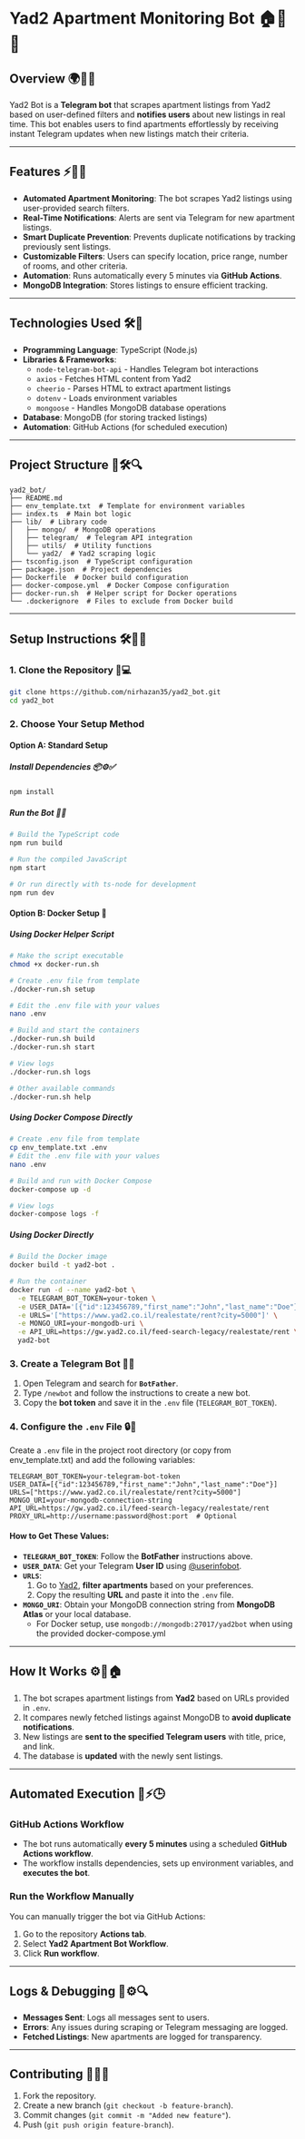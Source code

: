 # Yad2 Apartment Monitoring Bot 🏠📢🤖

## Overview 🌍💬🔎

Yad2 Bot is a **Telegram bot** that scrapes apartment listings from Yad2 based on user-defined filters and **notifies users** about new listings in real time. This bot enables users to find apartments effortlessly by receiving instant Telegram updates when new listings match their criteria.

---

## Features ⚡🏡📲

- **Automated Apartment Monitoring**: The bot scrapes Yad2 listings using user-provided search filters.
- **Real-Time Notifications**: Alerts are sent via Telegram for new apartment listings.
- **Smart Duplicate Prevention**: Prevents duplicate notifications by tracking previously sent listings.
- **Customizable Filters**: Users can specify location, price range, number of rooms, and other criteria.
- **Automation**: Runs automatically every 5 minutes via **GitHub Actions**.
- **MongoDB Integration**: Stores listings to ensure efficient tracking.

---

## Technologies Used 🛠️📌

- **Programming Language**: TypeScript (Node.js)
- **Libraries & Frameworks**:
  - `node-telegram-bot-api` - Handles Telegram bot interactions
  - `axios` - Fetches HTML content from Yad2
  - `cheerio` - Parses HTML to extract apartment listings
  - `dotenv` - Loads environment variables
  - `mongoose` - Handles MongoDB database operations
- **Database**: MongoDB (for storing tracked listings)
- **Automation**: GitHub Actions (for scheduled execution)

---

## Project Structure 📂🛠️🔍

```
yad2_bot/
├── README.md
├── env_template.txt  # Template for environment variables
├── index.ts  # Main bot logic
├── lib/  # Library code
│   ├── mongo/  # MongoDB operations
│   ├── telegram/  # Telegram API integration
│   ├── utils/  # Utility functions
│   └── yad2/  # Yad2 scraping logic
├── tsconfig.json  # TypeScript configuration
├── package.json  # Project dependencies
├── Dockerfile  # Docker build configuration
├── docker-compose.yml  # Docker Compose configuration
├── docker-run.sh  # Helper script for Docker operations
└── .dockerignore  # Files to exclude from Docker build
```

---

## Setup Instructions 🛠️📌💡

### 1. Clone the Repository 🔽💻

```sh
git clone https://github.com/nirhazan35/yad2_bot.git
cd yad2_bot
```

### 2. Choose Your Setup Method

#### Option A: Standard Setup

##### Install Dependencies 📦⚙️✅

```sh
npm install
```

##### Run the Bot 🚀📢

```sh
# Build the TypeScript code
npm run build

# Run the compiled JavaScript
npm start

# Or run directly with ts-node for development
npm run dev
```

#### Option B: Docker Setup 🐳

##### Using Docker Helper Script

```sh
# Make the script executable
chmod +x docker-run.sh

# Create .env file from template
./docker-run.sh setup

# Edit the .env file with your values
nano .env

# Build and start the containers
./docker-run.sh build
./docker-run.sh start

# View logs
./docker-run.sh logs

# Other available commands
./docker-run.sh help
```

##### Using Docker Compose Directly

```sh
# Create .env file from template
cp env_template.txt .env
# Edit the .env file with your values
nano .env

# Build and run with Docker Compose
docker-compose up -d

# View logs
docker-compose logs -f
```

##### Using Docker Directly

```sh
# Build the Docker image
docker build -t yad2-bot .

# Run the container
docker run -d --name yad2-bot \
  -e TELEGRAM_BOT_TOKEN=your-token \
  -e USER_DATA='[{"id":123456789,"first_name":"John","last_name":"Doe"}]' \
  -e URLS='["https://www.yad2.co.il/realestate/rent?city=5000"]' \
  -e MONGO_URI=your-mongodb-uri \
  -e API_URL=https://gw.yad2.co.il/feed-search-legacy/realestate/rent \
  yad2-bot
```

### 3. Create a Telegram Bot 🤖🔑

1. Open Telegram and search for **`BotFather`**.
2. Type `/newbot` and follow the instructions to create a new bot.
3. Copy the **bot token** and save it in the `.env` file (`TELEGRAM_BOT_TOKEN`).

### 4. Configure the `.env` File 🔒📝

Create a `.env` file in the project root directory (or copy from env_template.txt) and add the following variables:

```env
TELEGRAM_BOT_TOKEN=your-telegram-bot-token
USER_DATA=[{"id":123456789,"first_name":"John","last_name":"Doe"}]
URLS=["https://www.yad2.co.il/realestate/rent?city=5000"]
MONGO_URI=your-mongodb-connection-string
API_URL=https://gw.yad2.co.il/feed-search-legacy/realestate/rent
PROXY_URL=http://username:password@host:port  # Optional
```

#### **How to Get These Values:**

- **`TELEGRAM_BOT_TOKEN`**: Follow the **BotFather** instructions above.
- **`USER_DATA`**: Get your Telegram **User ID** using [@userinfobot](https://t.me/userinfobot).
- **`URLS`**:
  1. Go to [Yad2](https://www.yad2.co.il/), **filter apartments** based on your preferences.
  2. Copy the resulting **URL** and paste it into the `.env` file.
- **`MONGO_URI`**: Obtain your MongoDB connection string from **MongoDB Atlas** or your local database.
  - For Docker setup, use `mongodb://mongodb:27017/yad2bot` when using the provided docker-compose.yml

---

## How It Works ⚙️📡🏠

1. The bot scrapes apartment listings from **Yad2** based on URLs provided in `.env`.
2. It compares newly fetched listings against MongoDB to **avoid duplicate notifications**.
3. New listings are **sent to the specified Telegram users** with title, price, and link.
4. The database is **updated** with the newly sent listings.

---

## Automated Execution 🤖⚡🕒

### **GitHub Actions Workflow**

- The bot runs automatically **every 5 minutes** using a scheduled **GitHub Actions workflow**.
- The workflow installs dependencies, sets up environment variables, and **executes the bot**.

### **Run the Workflow Manually**

You can manually trigger the bot via GitHub Actions:

1. Go to the repository **Actions tab**.
2. Select **Yad2 Apartment Bot Workflow**.
3. Click **Run workflow**.

---

## Logs & Debugging 📝⚙️🔍

- **Messages Sent**: Logs all messages sent to users.
- **Errors**: Any issues during scraping or Telegram messaging are logged.
- **Fetched Listings**: New apartments are logged for transparency.

---

## Contributing 🤝💡🚀

1. Fork the repository.
2. Create a new branch (`git checkout -b feature-branch`).
3. Commit changes (`git commit -m "Added new feature"`).
4. Push (`git push origin feature-branch`).

